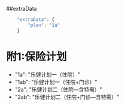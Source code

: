##extraData

```javascript
    "extraData": {
        "plan": "1a"
    }

```

# 附1:保险计划

- "1a": "乐健计划一（住院）"
- "1ab": "乐健计划一（住院+门诊）"
- "2a": "乐健计划二（住院—含特需）"
- "2ab": "乐健计划二（住院+门诊—含特需）"
